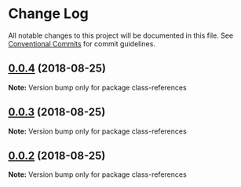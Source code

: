 # Change Log

All notable changes to this project will be documented in this file.
See [Conventional Commits](https://conventionalcommits.org) for commit guidelines.

<a name="0.0.4"></a>
## [0.0.4](https://github.com/simon360/class-references/compare/v0.0.3...v0.0.4) (2018-08-25)

**Note:** Version bump only for package class-references





<a name="0.0.3"></a>
## [0.0.3](https://github.com/simon360/class-references/compare/v0.0.2...v0.0.3) (2018-08-25)

**Note:** Version bump only for package class-references





<a name="0.0.2"></a>
## [0.0.2](https://github.com/simon360/class-references/compare/v0.0.1...v0.0.2) (2018-08-25)

**Note:** Version bump only for package class-references
